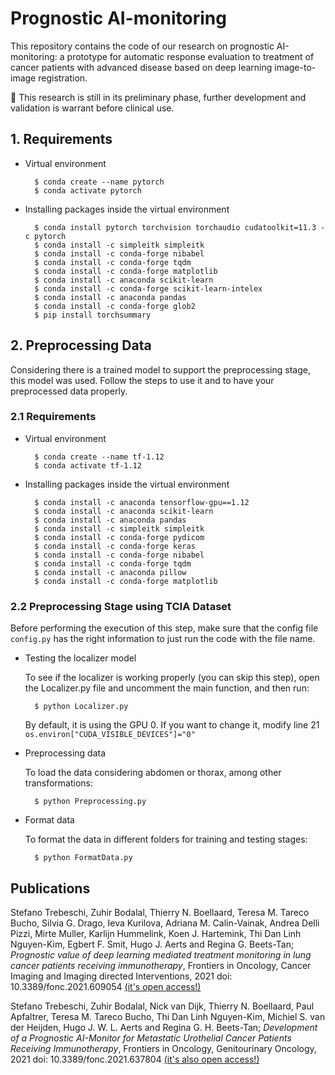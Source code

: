 # Prognostic AI-monitoring

This repository contains the code of our research on prognostic AI-monitoring: a prototype for automatic response evaluation to treatment of cancer patients with advanced disease based on deep learning image-to-image registration. 

:construction: This research is still in its preliminary phase, further development and validation is warrant before clinical use.  



## 1. Requirements

- Virtual environment

        $ conda create --name pytorch
        $ conda activate pytorch

- Installing packages inside the virtual environment

        $ conda install pytorch torchvision torchaudio cudatoolkit=11.3 -c pytorch
        $ conda install -c simpleitk simpleitk
        $ conda install -c conda-forge nibabel
        $ conda install -c conda-forge tqdm
        $ conda install -c conda-forge matplotlib
        $ conda install -c anaconda scikit-learn
        $ conda install -c conda-forge scikit-learn-intelex
        $ conda install -c anaconda pandas
        $ conda install -c conda-forge glob2
        $ pip install torchsummary



## 2. Preprocessing Data

Considering there is a trained model to support the preprocessing stage, this model was used. 
Follow the steps to use it and to have your preprocessed data properly.


### 2.1 Requirements

- Virtual environment

        $ conda create --name tf-1.12
        $ conda activate tf-1.12

- Installing packages inside the virtual environment

        $ conda install -c anaconda tensorflow-gpu==1.12
        $ conda install -c anaconda scikit-learn
        $ conda install -c anaconda pandas
        $ conda install -c simpleitk simpleitk
        $ conda install -c conda-forge pydicom
        $ conda install -c conda-forge keras
        $ conda install -c conda-forge nibabel
        $ conda install -c conda-forge tqdm
        $ conda install -c anaconda pillow
        $ conda install -c conda-forge matplotlib


### 2.2 Preprocessing Stage using TCIA Dataset

Before performing the execution of this step, make sure that the config file `config.py` has the right information to just run the code with the file name.

- Testing the localizer model
    
    To see if the localizer is working properly (you can skip this step), open the Localizer.py file and uncomment the main function, and then run:

        $ python Localizer.py
    
    By default, it is using the GPU 0. If you want to change it, modify line 21 ` os.environ["CUDA_VISIBLE_DEVICES"]="0" `


- Preprocessing data

    To load the data considering abdomen or thorax, among other transformations:

        $ python Preprocessing.py


- Format data

    To format the data in different folders for training and testing stages:

        $ python FormatData.py   




## Publications

Stefano Trebeschi, Zuhir Bodalal, Thierry N. Boellaard,  Teresa M. Tareco Bucho, Silvia G. Drago, Ieva Kurilova, Adriana M. Calin-Vainak,  Andrea Delli Pizzi, Mirte Muller, Karlijn Hummelink, Koen J. Hartemink, Thi Dan Linh Nguyen-Kim,  Egbert F. Smit,  Hugo J. Aerts and  Regina G. Beets-Tan; _Prognostic value of deep learning mediated treatment monitoring in lung cancer patients receiving immunotherapy_, Frontiers in Oncology, Cancer Imaging and Imaging directed Interventions, 2021 doi: 10.3389/fonc.2021.609054 [(it's open access!)](https://www.frontiersin.org/articles/10.3389/fonc.2021.609054)

Stefano Trebeschi, Zuhir Bodalal, Nick van Dijk, Thierry N. Boellaard, Paul Apfaltrer, Teresa M. Tareco Bucho, Thi Dan Linh Nguyen-Kim, Michiel S. van der Heijden, Hugo J. W. L. Aerts and Regina G. H. Beets-Tan; _Development of a Prognostic AI-Monitor for Metastatic Urothelial Cancer Patients Receiving Immunotherapy_, Frontiers in Oncology, Genitourinary Oncology, 2021 doi: 10.3389/fonc.2021.637804 [(it's also open access!)](https://www.frontiersin.org/articles/10.3389/fonc.2021.637804)




